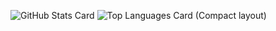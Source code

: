 ![GitHub Stats Card](https://github-readme-stats.vercel.app/api?username=texture08&show_icons=true&theme=dracula)        ![Top Languages Card (Compact layout)](https://github-readme-stats.vercel.app/api/top-langs/?username=texture08&layout=compact&theme=dracula)

